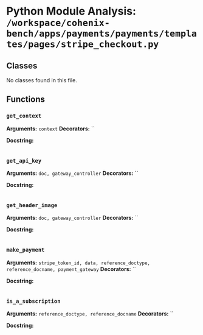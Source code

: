 # Python Module Analysis: `/workspace/cohenix-bench/apps/payments/payments/templates/pages/stripe_checkout.py`

## Classes

No classes found in this file.


## Functions

### `get_context`
**Arguments:** `context`
**Decorators:** ``

**Docstring:**
```

```
### `get_api_key`
**Arguments:** `doc, gateway_controller`
**Decorators:** ``

**Docstring:**
```

```
### `get_header_image`
**Arguments:** `doc, gateway_controller`
**Decorators:** ``

**Docstring:**
```

```
### `make_payment`
**Arguments:** `stripe_token_id, data, reference_doctype, reference_docname, payment_gateway`
**Decorators:** ``

**Docstring:**
```

```
### `is_a_subscription`
**Arguments:** `reference_doctype, reference_docname`
**Decorators:** ``

**Docstring:**
```

```

